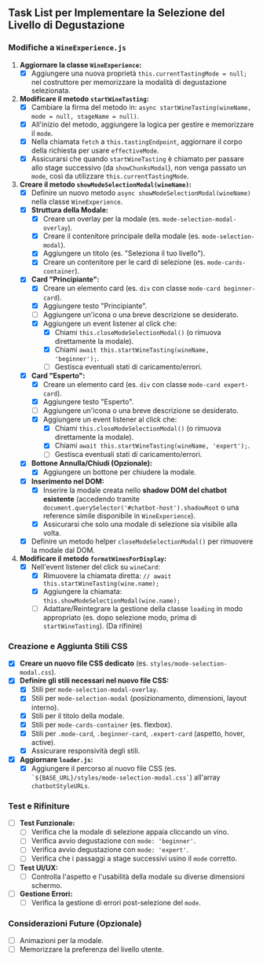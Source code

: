 ## Task List per Implementare la Selezione del Livello di Degustazione

### Modifiche a `WineExperience.js`

1.  **Aggiornare la classe `WineExperience`:**
    *   [x] Aggiungere una nuova proprietà `this.currentTastingMode = null;` nel costruttore per memorizzare la modalità di degustazione selezionata.

2.  **Modificare il metodo `startWineTasting`:**
    *   [x] Cambiare la firma del metodo in: `async startWineTasting(wineName, mode = null, stageName = null)`.
    *   [x] All'inizio del metodo, aggiungere la logica per gestire e memorizzare il `mode`.
    *   [x] Nella chiamata `fetch` a `this.tastingEndpoint`, aggiornare il corpo della richiesta per usare `effectiveMode`.
    *   [x] Assicurarsi che quando `startWineTasting` è chiamato per passare allo stage successivo (da `showChunksModal`), non venga passato un `mode`, così da utilizzare `this.currentTastingMode`.

3.  **Creare il metodo `showModeSelectionModal(wineName)`:**
    *   [x] Definire un nuovo metodo `async showModeSelectionModal(wineName)` nella classe `WineExperience`.
    *   [x] **Struttura della Modale:**
        *   [x] Creare un overlay per la modale (es. `mode-selection-modal-overlay`).
        *   [x] Creare il contenitore principale della modale (es. `mode-selection-modal`).
        *   [x] Aggiungere un titolo (es. "Seleziona il tuo livello").
        *   [x] Creare un contenitore per le card di selezione (es. `mode-cards-container`).
    *   [x] **Card "Principiante":**
        *   [x] Creare un elemento card (es. `div` con classe `mode-card beginner-card`).
        *   [x] Aggiungere testo "Principiante".
        *   [ ] Aggiungere un'icona o una breve descrizione se desiderato.
        *   [x] Aggiungere un event listener al click che:
            *   [x] Chiami `this.closeModeSelectionModal()` (o rimuova direttamente la modale).
            *   [x] Chiami `await this.startWineTasting(wineName, 'beginner');`.
            *   [ ] Gestisca eventuali stati di caricamento/errori.
    *   [x] **Card "Esperto":**
        *   [x] Creare un elemento card (es. `div` con classe `mode-card expert-card`).
        *   [x] Aggiungere testo "Esperto".
        *   [ ] Aggiungere un'icona o una breve descrizione se desiderato.
        *   [x] Aggiungere un event listener al click che:
            *   [x] Chiami `this.closeModeSelectionModal()` (o rimuova direttamente la modale).
            *   [x] Chiami `await this.startWineTasting(wineName, 'expert');`.
            *   [ ] Gestisca eventuali stati di caricamento/errori.
    *   [x] **Bottone Annulla/Chiudi (Opzionale):**
        *   [x] Aggiungere un bottone per chiudere la modale.
    *   [x] **Inserimento nel DOM:**
        *   [x] Inserire la modale creata nello **shadow DOM del chatbot esistente** (accedendo tramite `document.querySelector('#chatbot-host').shadowRoot` o una reference simile disponibile in `WineExperience`).
        *   [x] Assicurarsi che solo una modale di selezione sia visibile alla volta.
    *   [x] Definire un metodo helper `closeModeSelectionModal()` per rimuovere la modale dal DOM.

4.  **Modificare il metodo `formatWinesForDisplay`:**
    *   [x] Nell'event listener del click su `wineCard`:
        *   [x] Rimuovere la chiamata diretta: `// await this.startWineTasting(wine.name);`
        *   [x] Aggiungere la chiamata: `this.showModeSelectionModal(wine.name);`
        *   [ ] Adattare/Reintegrare la gestione della classe `loading` in modo appropriato (es. dopo selezione modo, prima di `startWineTasting`). (Da rifinire)

### Creazione e Aggiunta Stili CSS

*   [x] **Creare un nuovo file CSS dedicato** (es. `styles/mode-selection-modal.css`).
*   [x] **Definire gli stili necessari nel nuovo file CSS:**
    *   [x] Stili per `mode-selection-modal-overlay`.
    *   [x] Stili per `mode-selection-modal` (posizionamento, dimensioni, layout interno).
    *   [x] Stili per il titolo della modale.
    *   [x] Stili per `mode-cards-container` (es. flexbox).
    *   [x] Stili per `.mode-card`, `.beginner-card`, `.expert-card` (aspetto, hover, active).
    *   [x] Assicurare responsività degli stili.
*   [x] **Aggiornare `loader.js`:**
    *   [x] Aggiungere il percorso al nuovo file CSS (es. `` `${BASE_URL}/styles/mode-selection-modal.css` ``) all'array `chatbotStyleURLs`.

### Test e Rifiniture

*   [ ] **Test Funzionale:**
    *   [ ] Verifica che la modale di selezione appaia cliccando un vino.
    *   [ ] Verifica avvio degustazione con `mode: 'beginner'`.
    *   [ ] Verifica avvio degustazione con `mode: 'expert'`.
    *   [ ] Verifica che i passaggi a stage successivi usino il `mode` corretto.
*   [ ] **Test UI/UX:**
    *   [ ] Controlla l'aspetto e l'usabilità della modale su diverse dimensioni schermo.
*   [ ] **Gestione Errori:**
    *   [ ] Verifica la gestione di errori post-selezione del `mode`.

### Considerazioni Future (Opzionale)

*   [ ] Animazioni per la modale.
*   [ ] Memorizzare la preferenza del livello utente.
